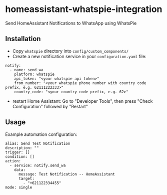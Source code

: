 # homeassistant-whatspie-integration
Send HomeAssistant Notifications to WhatsApp using WhatsPie

## Installation
- Copy `whatspie` directory into `config/custom_components/`
- Create a new notification service in your `configuration.yaml` file:
```
notify:
  - name: send_wa
    platform: whatspie
    api_token: "<your whatspie api token>"
    from_number: "<your whatspie phone number with country code prefix, e.g. 62111222333>"
    country_code: "<your country code prefix, e.g. 62>"
```
- restart Home Assistant: Go to "Developer Tools", then press "Check Configuration" followed by "Restart"

## Usage

Example automation configuration:
```
alias: Send Test Notification
description: ""
trigger: []
condition: []
action:
  - service: notify.send_wa
    data:
      message: Test Notification -- HomeAssistant
      target:
        - "+621122334455"
mode: single
```